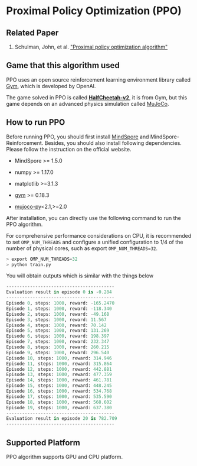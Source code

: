 # Proximal Policy Optimization (PPO)

## Related Paper

1. Schulman, John, et al. ["Proximal policy optimization algorithm"](https://arxiv.org/pdf/1707.06347.pdf)

## Game that this algorithm used

PPO uses  an open source reinforcement learning environment library called [Gym](https://github.com/openai/gym), which is developed by OpenAI.

The game solved in PPO is called [**HalfCheetah-v2**](https://gym.openai.com/envs/HalfCheetah-v2/), it is from Gym, but this game depends on an advanced physics simulation called [MuJoCo](https://github.com/openai/mujoco-py).

## How to run PPO

Before running PPO, you should first install [MindSpore](https://www.mindspore.cn/install) and MindSpore-Reinforcement. Besides, you should also install following dependencies. Please follow the instruction on the official website.

- MindSpore >= 1.5.0

- numpy >= 1.17.0
- matplotlib >=3.1.3
- [gym](https://github.com/openai/gym) >= 0.18.3
- [mujoco-py](https://github.com/openai/mujoco-py)<2.1,>=2.0

After installation, you can directly use the following command to run the PPO algorithm.

For comprehensive performance considerations on CPU, it is recommended to set `OMP_NUM_THREADS` and configure a unified configuration to 1/4 of the number of physical cores, such as export `OMP_NUM_THREADS=32`.

```python
> export OMP_NUM_THREADS=32
> python train.py
```

You will obtain outputs which is similar with the things below

```python
-----------------------------------------
Evaluation result in episode 0 is -0.284
-----------------------------------------
Episode 0, steps: 1000, reward: -165.2470
Episode 1, steps: 1000, reward: -118.340
Episode 2, steps: 1000, reward: -49.168
Episode 3, steps: 1000, reward: 11.567
Episode 4, steps: 1000, reward: 70.142
Episode 5, steps: 1000, reward: 131.269
Episode 6, steps: 1000, reward: 198.397
Episode 7, steps: 1000, reward: 232.347
Episode 8, steps: 1000, reward: 260.215
Episode 9, steps: 1000, reward: 296.540
Episode 10, steps: 1000, reward: 314.946
Episode 11, steps: 1000, reward: 315.864
Episode 12, steps: 1000, reward: 442.881
Episode 13, steps: 1000, reward: 477.359
Episode 14, steps: 1000, reward: 461.781
Episode 15, steps: 1000, reward: 448.245
Episode 16, steps: 1000, reward: 534.768
Episode 17, steps: 1000, reward: 535.590
Episode 18, steps: 1000, reward: 568.602
Episode 19, steps: 1000, reward: 637.380
-----------------------------------------
Evaluation result in episode 20 is 782.709
-----------------------------------------
```

## Supported Platform

PPO algorithm supports  GPU and CPU platform.
